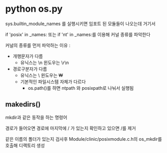 # python os.py

sys.builtin_module_names 를 실행시키면 임포트 된 모듈들이 나오는데 거기서

if 'posix' in _names: 또는 if 'nt' in _names:를 이용해 커널 종류를 파악한다

커널의 종류를 먼저 파악하는 이유 :

- 개행문자가 다름
  - 유닉스는 \n 윈도우는 \r\n
- 경로구분자가 다름
  - 유닉스는 \ 윈도우는 ₩
  - 기본적인 파일시스템 자체가 다르다
    - os.path()를 하면 ntpath 와 posixpath로 나눠서 실행됨

## makedirs()

mkdir과 같은 동작을 하는 명령어

경로가 들어오면 경로에 마지막에 / 가 있는지 확인하고 있으면 /를 제거

같은 이름의 폴더가 있는지 검사후 Module/clinic/posixmodule.c.h의 os_mkdir를 호출해 디랙토리 생성
